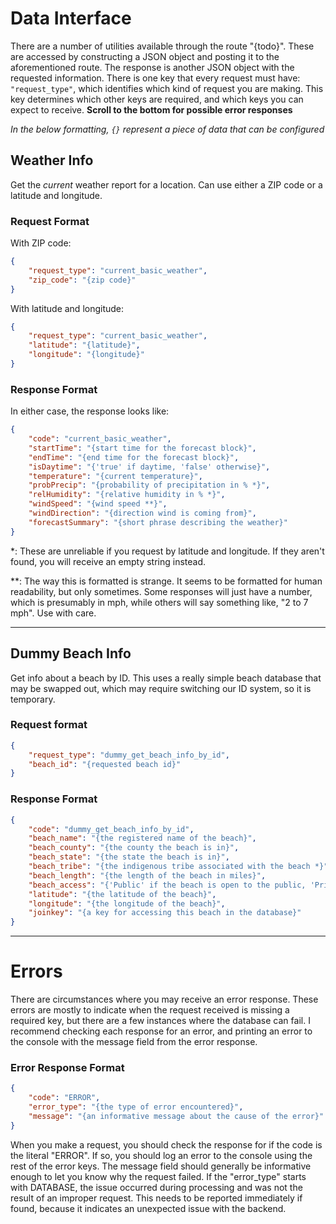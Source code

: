 # Data Interface

There are a number of utilities available through the route "{todo}". These are accessed by constructing a JSON object and posting it to the aforementioned route. The response is another JSON object with the requested information. There is one key that every request must have: `"request_type"`, which identifies which kind of request you are making. This key determines which other keys are required, and which keys you can expect to receive. **Scroll to the bottom for possible error responses**

*In the below formatting, `{}` represent a piece of data that can be configured*

## Weather Info

Get the *current* weather report for a location. Can use either a ZIP code or a latitude and longitude.

### Request Format

With ZIP code:
```JSON
{
    "request_type": "current_basic_weather",
    "zip_code": "{zip code}"
}
```

With latitude and longitude:
```JSON
{
    "request_type": "current_basic_weather",
    "latitude": "{latitude}",
    "longitude": "{longitude}"
}
```

### Response Format

In either case, the response looks like:

```JSON
{
    "code": "current_basic_weather",
    "startTime": "{start time for the forecast block}",
    "endTime": "{end time for the forecast block}",
    "isDaytime": "{'true' if daytime, 'false' otherwise}",
    "temperature": "{current temperature}",
    "probPrecip": "{probability of precipitation in % *}",
    "relHumidity": "{relative humidity in % *}",
    "windSpeed": "{wind speed **}",
    "windDirection": "{direction wind is coming from}",
    "forecastSummary": "{short phrase describing the weather}"
}
```

\*: These are unreliable if you request by latitude and longitude. If they aren't found, you will receive an empty string instead.

\*\*: The way this is formatted is strange. It seems to be formatted for human readability, but only sometimes. Some responses will just have a number, which is presumably in mph, while others will say something like, "2 to 7 mph". Use with care.

---

## Dummy Beach Info

Get info about a beach by ID. This uses a really simple beach database that may be swapped out, which may require switching our ID system, so it is temporary.

### Request format

```JSON
{
    "request_type": "dummy_get_beach_info_by_id",
    "beach_id": "{requested beach id}"
}
```

### Response Format

```JSON
{
    "code": "dummy_get_beach_info_by_id",
    "beach_name": "{the registered name of the beach}",
    "beach_county": "{the county the beach is in}",
    "beach_state": "{the state the beach is in}",
    "beach_tribe": "{the indigenous tribe associated with the beach *}",
    "beach_length": "{the length of the beach in miles}",
    "beach_access": "{'Public' if the beach is open to the public, 'Private' otherwise}",
    "latitude": "{the latitude of the beach}",
    "longitude": "{the longitude of the beach}",
    "joinkey": "{a key for accessing this beach in the database}"
}
```

---

# Errors

There are circumstances where you may receive an error response. These errors are mostly to indicate when the request received is missing a required key, but there are a few instances where the database can fail. I recommend checking each response for an error, and printing an error to the console with the message field from the error response.

### Error Response Format

```JSON
{
    "code": "ERROR",
    "error_type": "{the type of error encountered}",
    "message": "{an informative message about the cause of the error}"
}
```

When you make a request, you should check the response for if the code is the literal "ERROR". If so, you should log an error to the console using the rest of the error keys. The message field should generally be informative enough to let you know why the request failed. If the "error_type" starts with DATABASE, the issue occurred during processing and was not the result of an improper request. This needs to be reported immediately if found, because it indicates an unexpected issue with the backend.